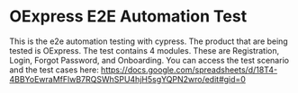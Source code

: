 

# OExpress E2E Automation Test
This is the e2e automation testing with cypress. The product that are being tested is OExpress. The test contains 4 modules. 
These are Registration, Login, Forgot Password, and Onboarding. 
You can access the test scenario and the test cases here:
 https://docs.google.com/spreadsheets/d/18T4-4BBYoEwraMfFlwB7RQSWhSPU4hjH5sgYQPN2wro/edit#gid=0
